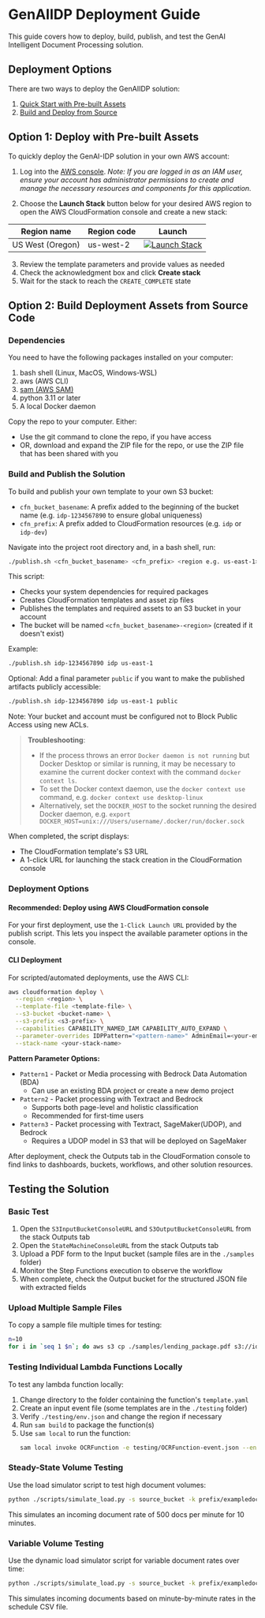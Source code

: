 # GenAIIDP Deployment Guide

This guide covers how to deploy, build, publish, and test the GenAI Intelligent Document Processing solution.

## Deployment Options

There are two ways to deploy the GenAIIDP solution:

1. [Quick Start with Pre-built Assets](#option-1-deploy-with-pre-built-assets)
2. [Build and Deploy from Source](#option-2-build-deployment-assets-from-source-code)

## Option 1: Deploy with Pre-built Assets

To quickly deploy the GenAI-IDP solution in your own AWS account:

1. Log into the [AWS console](https://console.aws.amazon.com/).
   _Note: If you are logged in as an IAM user, ensure your account has administrator permissions to create and manage the necessary resources and components for this application._
   
2. Choose the **Launch Stack** button below for your desired AWS region to open the AWS CloudFormation console and create a new stack:

| Region name           | Region code | Launch                                                                                                                                                                                                                                                                                                                                                                      |
| --------------------- | ----------- | --------------------------------------------------------------------------------------------------------------------------------------------------------------------------------------------------------------------------------------------------------------------------------------------------------------------------------------------------------------------------- |
| US West (Oregon)      | us-west-2   | [![Launch Stack](https://cdn.rawgit.com/buildkite/cloudformation-launch-stack-button-svg/master/launch-stack.svg)](https://us-west-2.console.aws.amazon.com/cloudformation/home?region=us-west-2#/stacks/create/review?templateURL=https://s3.us-west-2.amazonaws.com/bobs-artifacts-us-west-2/genaiidp-preview-latest/idp-main.yaml&stackName=IDP) |

3. Review the template parameters and provide values as needed
4. Check the acknowledgment box and click **Create stack**
5. Wait for the stack to reach the `CREATE_COMPLETE` state

## Option 2: Build Deployment Assets from Source Code

### Dependencies

You need to have the following packages installed on your computer:

1. bash shell (Linux, MacOS, Windows-WSL)
2. aws (AWS CLI)
3. [sam (AWS SAM)](https://docs.aws.amazon.com/serverless-application-model/latest/developerguide/install-sam-cli.html)
4. python 3.11 or later
5. A local Docker daemon

Copy the repo to your computer. Either:
- Use the git command to clone the repo, if you have access
- OR, download and expand the ZIP file for the repo, or use the ZIP file that has been shared with you

### Build and Publish the Solution

To build and publish your own template to your own S3 bucket:

* `cfn_bucket_basename`: A prefix added to the beginning of the bucket name (e.g. `idp-1234567890` to ensure global uniqueness) 
* `cfn_prefix`: A prefix added to CloudFormation resources (e.g. `idp` or `idp-dev`)

Navigate into the project root directory and, in a bash shell, run:

```bash
./publish.sh <cfn_bucket_basename> <cfn_prefix> <region e.g. us-east-1>
```

This script:
- Checks your system dependencies for required packages
- Creates CloudFormation templates and asset zip files
- Publishes the templates and required assets to an S3 bucket in your account
- The bucket will be named `<cfn_bucket_basename>-<region>` (created if it doesn't exist)

Example:
```bash
./publish.sh idp-1234567890 idp us-east-1
```

Optional: Add a final parameter `public` if you want to make the published artifacts publicly accessible:
```bash
./publish.sh idp-1234567890 idp us-east-1 public
```
Note: Your bucket and account must be configured not to Block Public Access using new ACLs.

> **Troubleshooting**: 
> * If the process throws an error `Docker daemon is not running` but Docker Desktop or similar is running, it may be necessary to examine the current docker context with the command `docker context ls`. 
> * To set the Docker context daemon, use the `docker context use` command, e.g. `docker context use desktop-linux`
> * Alternatively, set the `DOCKER_HOST` to the socket running the desired Docker daemon, e.g. `export DOCKER_HOST=unix:///Users/username/.docker/run/docker.sock`

When completed, the script displays:
- The CloudFormation template's S3 URL
- A 1-click URL for launching the stack creation in the CloudFormation console

### Deployment Options

#### Recommended: Deploy using AWS CloudFormation console
For your first deployment, use the `1-Click Launch URL` provided by the publish script. This lets you inspect the available parameter options in the console.

#### CLI Deployment
For scripted/automated deployments, use the AWS CLI:

```bash
aws cloudformation deploy \
  --region <region> \
  --template-file <template-file> \
  --s3-bucket <bucket-name> \
  --s3-prefix <s3-prefix> \
  --capabilities CAPABILITY_NAMED_IAM CAPABILITY_AUTO_EXPAND \
  --parameter-overrides IDPPattern="<pattern-name>" AdminEmail=<your-email> \
  --stack-name <your-stack-name>
```

**Pattern Parameter Options:**
* `Pattern1` - Packet or Media processing with Bedrock Data Automation (BDA)
  * Can use an existing BDA project or create a new demo project
* `Pattern2` - Packet processing with Textract and Bedrock
  * Supports both page-level and holistic classification
  * Recommended for first-time users
* `Pattern3` - Packet processing with Textract, SageMaker(UDOP), and Bedrock
  * Requires a UDOP model in S3 that will be deployed on SageMaker

After deployment, check the Outputs tab in the CloudFormation console to find links to dashboards, buckets, workflows, and other solution resources.

## Testing the Solution

### Basic Test

1. Open the `S3InputBucketConsoleURL` and `S3OutputBucketConsoleURL` from the stack Outputs tab
2. Open the `StateMachineConsoleURL` from the stack Outputs tab
3. Upload a PDF form to the Input bucket (sample files are in the `./samples` folder)
4. Monitor the Step Functions execution to observe the workflow
5. When complete, check the Output bucket for the structured JSON file with extracted fields

### Upload Multiple Sample Files

To copy a sample file multiple times for testing:

```bash
n=10
for i in `seq 1 $n`; do aws s3 cp ./samples/lending_package.pdf s3://idp-inputbucket-kmsxxxxxxxxx/lending_package-$i.pdf; done
```

### Testing Individual Lambda Functions Locally

To test any lambda function locally:

1. Change directory to the folder containing the function's `template.yaml`
2. Create an input event file (some templates are in the `./testing` folder)
3. Verify `./testing/env.json` and change the region if necessary
4. Run `sam build` to package the function(s)
5. Use `sam local` to run the function:
   ```bash
   sam local invoke OCRFunction -e testing/OCRFunction-event.json --env-vars testing/env.json
   ```

### Steady-State Volume Testing

Use the load simulator script to test high document volumes:

```bash
python ./scripts/simulate_load.py -s source_bucket -k prefix/exampledoc.pdf -d idp-kmsxxxxxxxxx -r 500 -t 10
```

This simulates an incoming document rate of 500 docs per minute for 10 minutes.

### Variable Volume Testing

Use the dynamic load simulator script for variable document rates over time:

```bash
python ./scripts/simulate_load.py -s source_bucket -k prefix/exampledoc.pdf -d idp-kmsxxxxxxxxx -f schedule.csv
```

This simulates incoming documents based on minute-by-minute rates in the schedule CSV file.
